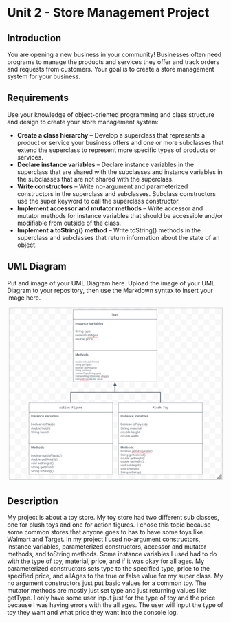 # Unit 2 - Store Management Project

## Introduction

You are opening a new business in your community! Businesses often need programs to manage the products and services they offer and track orders and requests from customers. Your goal is to create a store management system for your business.

## Requirements

Use your knowledge of object-oriented programming and class structure and design to create your store management system:
- **Create a class hierarchy** – Develop a superclass that represents a product or service your business offers and one or more subclasses that extend the superclass to represent more specific types of products or services.
- **Declare instance variables** – Declare instance variables in the superclass that are shared with the subclasses and instance variables in the subclasses that are not shared with the superclass.
- **Write constructors** – Write no-argument and parameterized constructors in the superclass and subclasses. Subclass constructors use the super keyword to call the superclass constructor.
- **Implement accessor and mutator methods** – Write accessor and mutator methods for instance variables that should be accessible and/or modifiable from outside of the class.
- **Implement a toString() method** – Write toString() methods in the superclass and subclasses that return information about the state of an object.

## UML Diagram

Put and image of your UML Diagram here. Upload the image of your UML Diagram to your repository, then use the Markdown syntax to insert your image here.

![UML Diagram for my project](UML.png)

## Description

My project is about a toy store. My toy store had two different sub classes, one for plush toys and one for action figures. I chose this topic because some common stores that anyone goes to has to have some toys like Walmart and Target. In my project I used no-argument constructors, instance variables, parameterized constructors, accessor and mutator methods, and toString methods. Some instance variables I used had to do with the type of toy, material, price, and if it was okay for all ages. My parameterized constructors sets type to the specified type, price to the specified price, and allAges to the true or false value for my super class. My no argument constructors just put basic values for a common toy. The mutator methods are mostly just set type and just returning values like getType. I only have some user input just for the type of toy and the price because I was having errors with the all ages. The user will input the type of toy they want and what price they want into the console log. 
